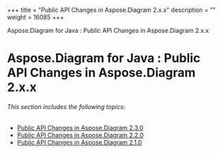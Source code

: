 +++
title = "Public API Changes in Aspose.Diagram 2.x.x" 
description = "" 
weight = 16085 
+++

Aspose.Diagram for Java : Public API Changes in Aspose.Diagram 2.x.x  

# Aspose.Diagram for Java : Public API Changes in Aspose.Diagram 2.x.x


###### This section includes the following topics:

*   [Public API Changes in Aspose.Diagram 2.3.0](https://docs2.aspose.com/diagram/java/developerguide/knowledgebase/migratingfromearlierversionsofasposediagramforjava/publicapichangesinasposediagram2xx/public+api+changes+in+aspose.diagram+2.3.0)
*   [Public API Changes in Aspose.Diagram 2.2.0](https://docs2.aspose.com/diagram/java/developerguide/knowledgebase/migratingfromearlierversionsofasposediagramforjava/publicapichangesinasposediagram2xx/public+api+changes+in+aspose.diagram+2.2.0)
*   [Public API Changes in Aspose.Diagram 2.1.0](https://docs2.aspose.com/diagram/java/developerguide/knowledgebase/migratingfromearlierversionsofasposediagramforjava/publicapichangesinasposediagram2xx/public+api+changes+in+aspose.diagram+2.1.0)

